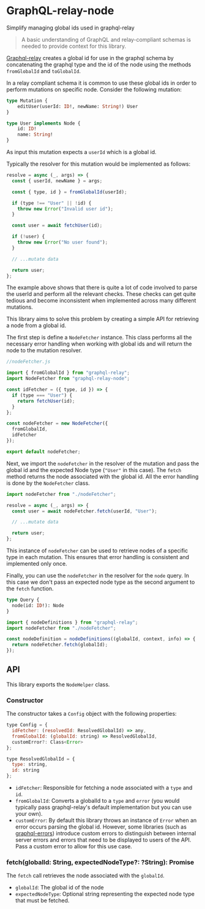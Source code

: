 # GraphQL-relay-node

Simplify managing global ids used in graphql-relay

> A basic understanding of GraphQL and relay-compliant schemas is needed to provide context for this library.

[Graphql-relay](https://github.com/graphql/graphql-relay-js) creates a global id for use in the graphql schema by concatenating the graphql type and the id of the node using the methods `fromGlobalId` and `toGlobalId`.

In a relay compliant schema it is common to use these global ids in order to perform mutations on specific node. Consider the following mutation:

```graphql
type Mutation {
    editUser(userId: ID!, newName: String!) User
}

type User implements Node {
    id: ID!
    name: String!
}
```

As input this mutation expects a `userId` which is a global id.

Typically the resolver for this mutation would be implemented as follows:

```js
resolve = async (_, args) => {
  const { userId, newName } = args;

  const { type, id } = fromGlobalId(userId);

  if (type !== "User" || !id) {
    throw new Error("Invalid user id");
  }

  const user = await fetchUser(id);

  if (!user) {
    throw new Error("No user found");
  }

  // ...mutate data

  return user;
};
```

The example above shows that there is quite a lot of code involved to parse the userId and perform all the relevant checks. These checks can get quite tedious and become inconsistent when implemented across many different mutations.

This library aims to solve this problem by creating a simple API for retrieving a node from a global id.

The first step is define a `NodeFetcher` instance. This class performs all the necessary error handling when working with global ids and will return the node to the mutation resolver.

```js
//nodeFetcher.js

import { fromGlobalId } from "graphql-relay";
import NodeFetcher from "graphql-relay-node";

const idFetcher = ({ type, id }) => {
  if (type === "User") {
    return fetchUser(id);
  }
};

const nodeFetcher = new NodeFetcher({
  fromGlobalId,
  idFetcher
});

export default nodeFetcher;
```

Next, we import the `nodeFetcher` in the resolver of the mutation and pass the global id and the expected Node type (`"User"` in this case). The `fetch` method returns the node associated with the global id. All the error handling is done by the `NodeFetcher` class.

```js
import nodeFetcher from "./nodeFetcher";

resolve = async (_, args) => {
  const user = await nodeFetcher.fetch(userId, "User");

  // ...mutate data

  return user;
};
```

This instance of `nodeFetcher` can be used to retrieve nodes of a specific type in each mutation. This ensures that error handling is consistent and implemented only once.

Finally, you can use the `nodeFetcher` in the resolver for the `node` query. In this case we don't pass an expected node type as the second argument to the `fetch` function.

```graphql
type Query {
  node(id: ID!): Node
}
```

```js
import { nodeDefinitions } from "graphql-relay";
import nodeFetcher from "./nodeFetcher";

const nodeDefinition = nodeDefinitions((globalId, context, info) => {
  return nodeFetcher.fetch(globalId);
});
```

## API

This library exports the `NodeHelper` class.

### Constructor

The constructor takes a `Config` object with the following properties:

```js
type Config = {
  idFetcher: (resolvedId: ResolvedGlobalId) => any,
  fromGlobalId: (globalId: string) => ResolvedGlobalId,
  customError?: Class<Error>
};

type ResolvedGlobalId = {
  type: string,
  id: string
};
```

* `idFetcher`: Responsible for fetching a node associated with a `type` and `id`.
* `fromGlobalId`: Converts a globalId to a `type` and `error` (you would typically pass graphql-relay's default implementation but you can use your own).
* `customError`: By default this library throws an instance of `Error` when an error occurs parsing the global id. However, some libraries (such as [graphql-errors](https://github.com/kadirahq/graphql-errors)) introduce custom errors to distinguish between internal server errors and errors that need to be displayed to users of the API. Pass a custom error to allow for this use case.

### fetch(globalId: String, expectedNodeType?: ?String): Promise<any>

The `fetch` call retrieves the node associated with the `globalId`.

* `globalId`: The global id of the node
* `expectedNodeType`: Optional string representing the expected node type that must be fetched.

